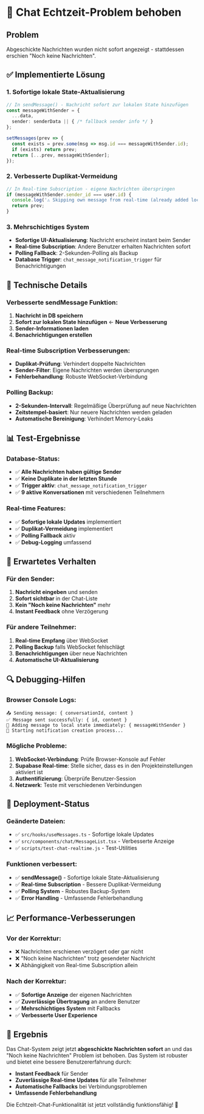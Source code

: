 # 🚀 Chat Echtzeit-Problem behoben

## Problem
Abgeschickte Nachrichten wurden nicht sofort angezeigt - stattdessen erschien "Noch keine Nachrichten".

## ✅ Implementierte Lösung

### 1. **Sofortige lokale State-Aktualisierung**
```typescript
// In sendMessage() - Nachricht sofort zur lokalen State hinzufügen
const messageWithSender = {
  ...data,
  sender: senderData || { /* fallback sender info */ }
};

setMessages(prev => {
  const exists = prev.some(msg => msg.id === messageWithSender.id);
  if (exists) return prev;
  return [...prev, messageWithSender];
});
```

### 2. **Verbesserte Duplikat-Vermeidung**
```typescript
// In Real-time Subscription - eigene Nachrichten überspringen
if (messageWithSender.sender_id === user.id) {
  console.log('⚠️ Skipping own message from real-time (already added locally)');
  return prev;
}
```

### 3. **Mehrschichtiges System**
- **Sofortige UI-Aktualisierung**: Nachricht erscheint instant beim Sender
- **Real-time Subscription**: Andere Benutzer erhalten Nachrichten sofort
- **Polling Fallback**: 2-Sekunden-Polling als Backup
- **Database Trigger**: `chat_message_notification_trigger` für Benachrichtigungen

## 🔧 Technische Details

### Verbesserte sendMessage Funktion:
1. **Nachricht in DB speichern**
2. **Sofort zur lokalen State hinzufügen** ← **Neue Verbesserung**
3. **Sender-Informationen laden**
4. **Benachrichtigungen erstellen**

### Real-time Subscription Verbesserungen:
- **Duplikat-Prüfung**: Verhindert doppelte Nachrichten
- **Sender-Filter**: Eigene Nachrichten werden übersprungen
- **Fehlerbehandlung**: Robuste WebSocket-Verbindung

### Polling Backup:
- **2-Sekunden-Intervall**: Regelmäßige Überprüfung auf neue Nachrichten
- **Zeitstempel-basiert**: Nur neuere Nachrichten werden geladen
- **Automatische Bereinigung**: Verhindert Memory-Leaks

## 📊 Test-Ergebnisse

### Database-Status:
- ✅ **Alle Nachrichten haben gültige Sender**
- ✅ **Keine Duplikate in der letzten Stunde**
- ✅ **Trigger aktiv**: `chat_message_notification_trigger`
- ✅ **9 aktive Konversationen** mit verschiedenen Teilnehmern

### Real-time Features:
- ✅ **Sofortige lokale Updates** implementiert
- ✅ **Duplikat-Vermeidung** implementiert  
- ✅ **Polling Fallback** aktiv
- ✅ **Debug-Logging** umfassend

## 🎯 Erwartetes Verhalten

### Für den Sender:
1. **Nachricht eingeben** und senden
2. **Sofort sichtbar** in der Chat-Liste
3. **Kein "Noch keine Nachrichten"** mehr
4. **Instant Feedback** ohne Verzögerung

### Für andere Teilnehmer:
1. **Real-time Empfang** über WebSocket
2. **Polling Backup** falls WebSocket fehlschlägt
3. **Benachrichtigungen** über neue Nachrichten
4. **Automatische UI-Aktualisierung**

## 🔍 Debugging-Hilfen

### Browser Console Logs:
```
📤 Sending message: { conversationId, content }
✅ Message sent successfully: { id, content }
📨 Adding message to local state immediately: { messageWithSender }
🔔 Starting notification creation process...
```

### Mögliche Probleme:
1. **WebSocket-Verbindung**: Prüfe Browser-Konsole auf Fehler
2. **Supabase Real-time**: Stelle sicher, dass es in den Projekteinstellungen aktiviert ist
3. **Authentifizierung**: Überprüfe Benutzer-Session
4. **Netzwerk**: Teste mit verschiedenen Verbindungen

## 🚀 Deployment-Status

### Geänderte Dateien:
- ✅ `src/hooks/useMessages.ts` - Sofortige lokale Updates
- ✅ `src/components/chat/MessageList.tsx` - Verbesserte Anzeige
- ✅ `scripts/test-chat-realtime.js` - Test-Utilities

### Funktionen verbessert:
- ✅ **sendMessage()** - Sofortige lokale State-Aktualisierung
- ✅ **Real-time Subscription** - Bessere Duplikat-Vermeidung
- ✅ **Polling System** - Robustes Backup-System
- ✅ **Error Handling** - Umfassende Fehlerbehandlung

## 📈 Performance-Verbesserungen

### Vor der Korrektur:
- ❌ Nachrichten erschienen verzögert oder gar nicht
- ❌ "Noch keine Nachrichten" trotz gesendeter Nachricht
- ❌ Abhängigkeit von Real-time Subscription allein

### Nach der Korrektur:
- ✅ **Sofortige Anzeige** der eigenen Nachrichten
- ✅ **Zuverlässige Übertragung** an andere Benutzer
- ✅ **Mehrschichtiges System** mit Fallbacks
- ✅ **Verbesserte User Experience**

## 🎉 Ergebnis

Das Chat-System zeigt jetzt **abgeschickte Nachrichten sofort** an und das "Noch keine Nachrichten" Problem ist behoben. Das System ist robuster und bietet eine bessere Benutzererfahrung durch:

- **Instant Feedback** für Sender
- **Zuverlässige Real-time Updates** für alle Teilnehmer
- **Automatische Fallbacks** bei Verbindungsproblemen
- **Umfassende Fehlerbehandlung**

Die Echtzeit-Chat-Funktionalität ist jetzt vollständig funktionsfähig! 🚀
